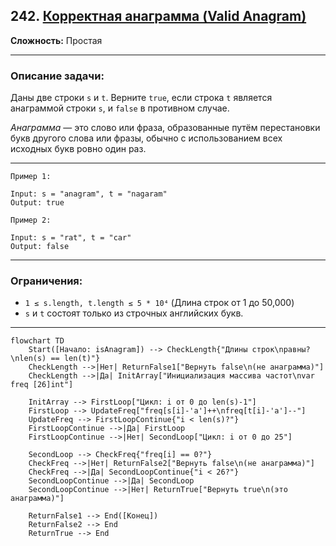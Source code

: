 ## 242. [Корректная анаграмма (Valid Anagram)](https://leetcode.com/problems/valid-anagram/)

**Сложность:** Простая

---

### Описание задачи:

Даны две строки `s` и `t`. Верните `true`, если строка `t` является анаграммой строки `s`, и `false` в противном случае.

*Анаграмма* — это слово или фраза, образованные путём перестановки букв другого слова или фразы, обычно с использованием всех исходных букв ровно один раз.

---
```
Пример 1:

Input: s = "anagram", t = "nagaram"
Output: true

Пример 2:

Input: s = "rat", t = "car"
Output: false
```
---

### Ограничения:

*   `1 ≤ s.length, t.length ≤ 5 * 10⁴` (Длина строк от 1 до 50,000)
*   `s` и `t` состоят только из строчных английских букв.

---

```mermaid
flowchart TD
    Start([Начало: isAnagram]) --> CheckLength{"Длины строк\nравны?\nlen(s) == len(t)"}
    CheckLength -->|Нет| ReturnFalse1["Вернуть false\n(не анаграмма)"]
    CheckLength -->|Да| InitArray["Инициализация массива частот\nvar freq [26]int"]

    InitArray --> FirstLoop["Цикл: i от 0 до len(s)-1"]
    FirstLoop --> UpdateFreq["freq[s[i]-'a']++\nfreq[t[i]-'a']--"]
    UpdateFreq --> FirstLoopContinue{"i < len(s)?"}
    FirstLoopContinue -->|Да| FirstLoop
    FirstLoopContinue -->|Нет| SecondLoop["Цикл: i от 0 до 25"]

    SecondLoop --> CheckFreq{"freq[i] == 0?"}
    CheckFreq -->|Нет| ReturnFalse2["Вернуть false\n(не анаграмма)"]
    CheckFreq -->|Да| SecondLoopContinue{"i < 26?"}
    SecondLoopContinue -->|Да| SecondLoop
    SecondLoopContinue -->|Нет| ReturnTrue["Вернуть true\n(это анаграмма)"]

    ReturnFalse1 --> End([Конец])
    ReturnFalse2 --> End
    ReturnTrue --> End
```